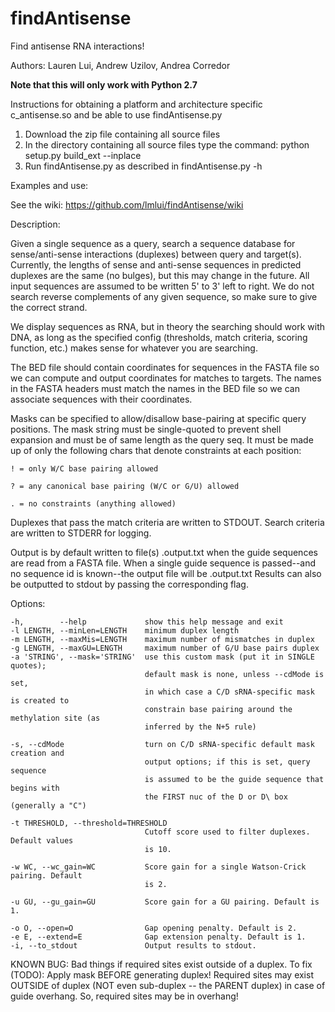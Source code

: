 # findAntisense
Find antisense RNA interactions!

Authors: Lauren Lui, Andrew Uzilov, Andrea Corredor

**Note that this will only work with Python 2.7**

Instructions for obtaining a platform and architecture specific c_antisense.so and be able to use findAntisense.py

1. Download the zip file containing all source files
2. In the directory containing all source files type the command:
    python setup.py build_ext --inplace
3. Run findAntisense.py as described in findAntisense.py -h 

Examples and use:

See the wiki: https://github.com/lmlui/findAntisense/wiki

Description:

Given a single sequence as a query, search a sequence database for
sense/anti-sense interactions (duplexes) between query and target(s).
Currently, the lengths of sense and anti-sense sequences in predicted duplexes
are the same (no bulges), but this may change in the future.
All input sequences are assumed to be written 5' to 3' left to right.  We do
not search reverse complements of any given sequence, so make sure to give the
correct strand.

We display sequences as RNA, but in theory the searching should work with DNA,
as long as the specified config (thresholds, match criteria, scoring function,
etc.) makes sense for whatever you are searching.

The BED file should contain coordinates for sequences in the FASTA file so we
can compute and output coordinates for matches to targets.  The names in the
FASTA headers must match the names in the BED file so we can associate
sequences with their coordinates.

Masks can be specified to allow/disallow base-pairing at specific query
positions.  The mask string must be single-quoted to prevent shell expansion
and must be of same length as the query seq.  It must be made up of only the
following chars that denote constraints at each position:

    ! = only W/C base pairing allowed
    
    ? = any canonical base pairing (W/C or G/U) allowed
    
    . = no constraints (anything allowed)
    
Duplexes that pass the match criteria are written to STDOUT.  Search criteria
are written to STDERR for logging.

Output is by default written to file(s) <seqID>.output.txt when the guide 
sequences are read from a FASTA file. When a single guide sequence is 
passed--and no sequence id is known--the output file will be <guide sequence>.output.txt
Results can also be outputted to stdout by passing the corresponding flag. 

Options:

    -h,        --help             show this help message and exit 
    -l LENGTH, --minLen=LENGTH    minimum duplex length
    -m LENGTH, --maxMis=LENGTH    maximum number of mismatches in duplex
    -g LENGTH, --maxGU=LENGTH     maximum number of G/U base pairs duplex
    -a 'STRING', --mask='STRING'  use this custom mask (put it in SINGLE quotes);
                                  default mask is none, unless --cdMode is set,
                                  in which case a C/D sRNA-specific mask is created to
                                  constrain base pairing around the methylation site (as
                                  inferred by the N+5 rule)
                        
    -s, --cdMode                  turn on C/D sRNA-specific default mask creation and
                                  output options; if this is set, query sequence
                                  is assumed to be the guide sequence that begins with
                                  the FIRST nuc of the D or D\ box (generally a "C")
                        
    -t THRESHOLD, --threshold=THRESHOLD
                                  Cutoff score used to filter duplexes. Default values
                                  is 10.
                        
    -w WC, --wc_gain=WC           Score gain for a single Watson-Crick pairing. Default
                                  is 2.
                        
    -u GU, --gu_gain=GU           Score gain for a GU pairing. Default is 1.
  
    -o O, --open=O                Gap opening penalty. Default is 2.
    -e E, --extend=E              Gap extension penalty. Default is 1.
    -i, --to_stdout               Output results to stdout.


KNOWN BUG: Bad things if required sites exist outside of a duplex.
To fix (TODO):
Apply mask BEFORE generating duplex!  Required sites may exist OUTSIDE
of duplex (NOT even sub-duplex -- the PARENT duplex) in case of guide
overhang.  So, required sites may be in overhang!
